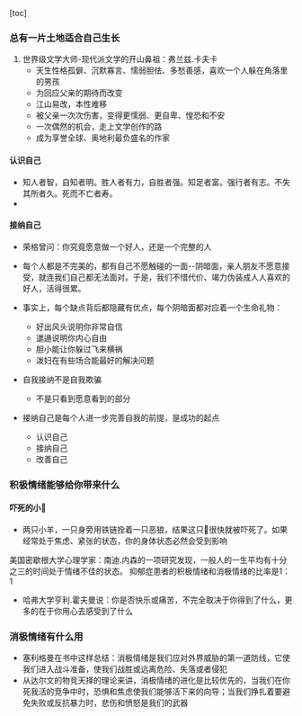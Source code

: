 [toc]


### 总有一片土地适合自己生长
1. 世界级文学大师-现代派文学的开山鼻祖：弗兰兹.卡夫卡
	- 天生性格孤僻、沉默寡言、懦弱胆怯、多愁善感，喜欢一个人躲在角落里的男孩
	- 为回应父亲的期待而改变
	- 江山易改，本性难移
	- 被父亲一次次伤害，变得更懦弱、更自卑、惶恐和不安
	- 一次偶然的机会，走上文学创作的路
	- 成为享誉全球、奥地利最负盛名的作家


#### 认识自己
- 知人者智，自知者明。胜人者有力，自胜者强。知足者富。强行者有志。不失其所者久。死而不亡者寿。
- 


#### 接纳自己
- 荣格曾问：你究竟愿意做一个好人，还是一个完整的人
- 每个人都是不完美的，都有自己不愿触碰的一面--阴暗面，亲人朋友不愿意接受，就连我们自己都无法面对。于是，我们不惜代价、竭力伪装成人人喜欢的好人，活得很累。
- 事实上，每个缺点背后都隐藏有优点，每个阴暗面都对应着一个生命礼物：
	- 好出风头说明你非常自信
	- 邋遢说明你内心自由
	- 胆小能让你躲过飞来横祸
	- 泼妇在有些场合能最好的解决问题

- 自我接纳不是自我欺骗
	- 不是只看到愿意看到的部分

- 接纳自己是每个人进一步完善自我的前提，是成功的起点
	- 认识自己
	- 接纳自己
	- 改善自己


### 积极情绪能够给你带来什么
#### 吓死的小🐏
- 两只小羊，一只身旁用铁链拴着一只恶狼，结果这只🐏很快就被吓死了。如果经常处于焦虑、紧张的状态，你的身体状态必然会受到影响


美国密歇根大学心理学家：南迪.内森的一项研究发现，一般人的一生平均有十分之三的时间处于情绪不佳的状态。
抑郁症患者的积极情绪和消极情绪的比率是1：1

- 哈弗大学亨利.霍夫曼说：你是否快乐或痛苦，不完全取决于你得到了什么，更多的在于你用心去感受到了什么


### 消极情绪有什么用
- 塞利格曼在书中这样总结：消极情绪是我们应对外界威胁的第一道防线，它使我们进入战斗准备，使我们战胜或远离危险、失落或者侵犯
- 从达尔文的物竞天择的理论来讲，消极情绪的进化是比较优先的，当我们在你死我活的竞争中时，恐惧和焦虑使我们能够活下来的向导；当我们挣扎着要避免失败或反抗暴力时，悲伤和愤怒是我们的武器





